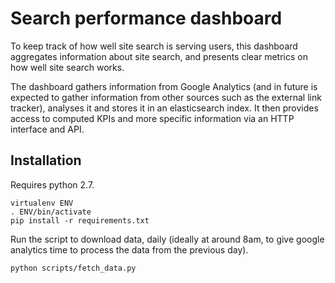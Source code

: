 Search performance dashboard
============================

To keep track of how well site search is serving users, this dashboard
aggregates information about site search, and presents clear metrics on how
well site search works.

The dashboard gathers information from Google Analytics (and in future is
expected to gather information from other sources such as the external link
tracker), analyses it and stores it in an elasticsearch index.  It then
provides access to computed KPIs and more specific information via an HTTP
interface and API.

Installation
------------

Requires python 2.7.

    virtualenv ENV
    . ENV/bin/activate
    pip install -r requirements.txt

Run the script to download data, daily (ideally at around 8am, to give google
analytics time to process the data from the previous day).

    python scripts/fetch_data.py
